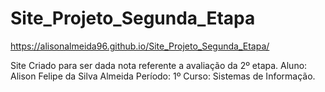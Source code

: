 # Site_Projeto_Segunda_Etapa
https://alisonalmeida96.github.io/Site_Projeto_Segunda_Etapa/

Site Criado para ser dada nota referente a avaliação da 2º etapa. 
Aluno: Alison Felipe da Silva Almeida 
Período: 1º 
Curso: Sistemas de Informação.
